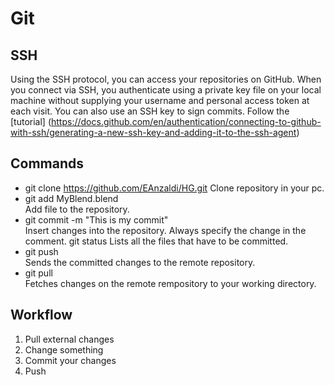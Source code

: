 # Git

## SSH
Using the SSH protocol, you can access your repositories on GitHub. When you connect via SSH, you authenticate using a private key file on your local machine without supplying your username and personal access token at each visit. You can also use an SSH key to sign commits.
Follow the [tutorial] (https://docs.github.com/en/authentication/connecting-to-github-with-ssh/generating-a-new-ssh-key-and-adding-it-to-the-ssh-agent)

## Commands
- git clone https://github.com/EAnzaldi/HG.git 
Clone repository in your pc.
- git add MyBlend.blend  
Add file to the repository.
- git commit -m "This is my commit"  
Insert changes into the repository. Always specify the change in the comment.
git status
Lists all the files that have to be committed.
- git push  
Sends the committed changes to the remote repository.
- git pull  
Fetches changes on the remote rempository to your working directory.

## Workflow
1. Pull external changes
2. Change something
3. Commit your changes
4. Push

